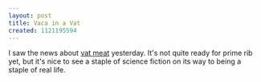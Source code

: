 ```yaml
---
layout: post
title: Vaca in a Vat
created: 1121195594
---
```

I saw the news about <a href="http://www.newsdesk.umd.edu/scitech/release.cfm?ArticleID=1098">vat meat</a> yesterday.  It's not quite ready for prime rib yet, but it's nice to see a staple of science fiction on its way to being a staple of real life.

